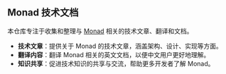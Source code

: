 ## Monad 技术文档

本仓库专注于收集和整理与 [Monad](https://docs.monad.xyz/) 相关的技术文章、翻译和文档。

- **技术文章**：提供关于 Monad 的技术文章，涵盖架构、设计、实现等方面。
- **翻译内容**：翻译 Monad 相关的英文文档，以便中文用户更好地理解。
- **知识共享**：促进技术知识的共享与交流，帮助更多开发者了解 Monad。

